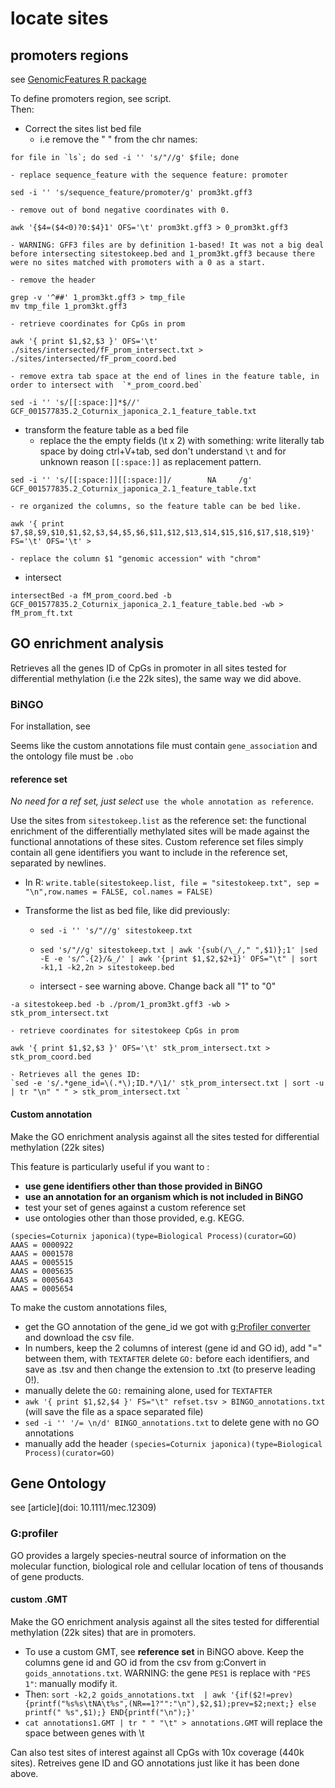 # locate sites 

## promoters regions 
see [GenomicFeatures R package](https://bioconductor.org/packages/release/bioc/html/GenomicFeatures.html)

To define promoters region, see script.    
Then:

- Correct the sites list bed file
	- i.e remove the " " from the chr names: 
```
for file in `ls`; do sed -i '' 's/"//g' $file; done
```
	- replace sequence_feature with the sequence feature: promoter
```
sed -i '' 's/sequence_feature/promoter/g' prom3kt.gff3
```

	- remove out of bond negative coordinates with 0. 
```
awk '{$4=($4<0)?0:$4}1' OFS='\t' prom3kt.gff3 > 0_prom3kt.gff3
```
	- WARNING: GFF3 files are by definition 1-based! It was not a big deal before intersecting sitestokeep.bed and 1_prom3kt.gff3 because there were no sites matched with promoters with a 0 as a start. 
	 
	- remove the header
```
grep -v '^##' 1_prom3kt.gff3 > tmp_file
mv tmp_file 1_prom3kt.gff3
```
	- retrieve coordinates for CpGs in prom 
```
awk '{ print $1,$2,$3 }' OFS='\t' ./sites/intersected/fF_prom_intersect.txt > ./sites/intersected/fF_prom_coord.bed
```
	- remove extra tab space at the end of lines in the feature table, in order to intersect with  `*_prom_coord.bed`
```
sed -i '' 's/[[:space:]]*$//' GCF_001577835.2_Coturnix_japonica_2.1_feature_table.txt
```
- transform the feature table as a bed file
	- replace the the empty fields (\t x 2) with something: write literally tab space by doing ctrl+V+tab, sed don't understand `\t` and for unknown reason `[[:space:]]` as replacement pattern. 
```
sed -i '' 's/[[:space:]][[:space:]]/        NA     /g' GCF_001577835.2_Coturnix_japonica_2.1_feature_table.txt
```
	- re organized the columns, so the feature table can be bed like. 
```
awk '{ print $7,$8,$9,$10,$1,$2,$3,$4,$5,$6,$11,$12,$13,$14,$15,$16,$17,$18,$19}' FS='\t' OFS='\t' >
```
	- replace the column $1 "genomic accession" with "chrom"

- intersect
```
intersectBed -a fM_prom_coord.bed -b GCF_001577835.2_Coturnix_japonica_2.1_feature_table.bed -wb > fM_prom_ft.txt
```

## GO enrichment analysis 

Retrieves all the genes ID of CpGs in promoter in all sites tested for differential methylation (i.e the 22k sites), the same way we did above.
	
### BiNGO
For installation, see

Seems like the custom annotations file must contain `gene_association` and the ontology file must be `.obo`

#### reference set 
*No need for a ref set, just select* `use the whole annotation as reference`.

Use the sites from `sitestokeep.list` as the reference set: the functional enrichment of the differentially methylated sites will be made against the functional annotations of these sites. Custom reference set files simply contain all gene identifiers you want to include in the reference set, separated by newlines.    
  
- In R:
```write.table(sitestokeep.list, file = "sitestokeep.txt", sep = "\n",row.names = FALSE, col.names = FALSE)```  

- Transforme the list as bed file, like did previously:   
	- `sed -i '' 's/"//g' sitestokeep.txt`
	- `sed 's/"//g' sitestokeep.txt | awk '{sub(/\_/," ",$1)};1' |sed -E -e 's/^.{2}/&_/' | awk '{print $1,$2,$2+1}' OFS="\t" | sort -k1,1 -k2,2n > sitestokeep.bed` 

	- intersect - see warning above. Change back all "1" to "0" 
```
-a sitestokeep.bed -b ./prom/1_prom3kt.gff3 -wb > stk_prom_intersect.txt
``` 
	- retrieve coordinates for sitestokeep CpGs in prom 
```
awk '{ print $1,$2,$3 }' OFS='\t' stk_prom_intersect.txt > stk_prom_coord.bed 
```
	- Retrieves all the genes ID:    
	`sed -e 's/.*gene_id=\(.*\);ID.*/\1/' stk_prom_intersect.txt | sort -u | tr "\n" " " > stk_prom_intersect.txt ` 



#### Custom annotation
Make the GO enrichment analysis against all the sites tested for differential methylation (22k sites)

This feature is particularly useful if you want to :

- **use gene identifiers other than those provided in BiNGO** 
- **use an annotation for an organism which is not included in BiNGO**
- test your set of genes against a custom reference set
- use ontologies other than those provided, e.g. KEGG.

```
(species=Coturnix japonica)(type=Biological Process)(curator=GO)
AAAS = 0000922
AAAS = 0001578
AAAS = 0005515
AAAS = 0005635
AAAS = 0005643
AAAS = 0005654
```

To make the custom annotations files,

- get the GO annotation of the gene_id we got with [g:Profiler converter](https://biit.cs.ut.ee/gprofiler/convert) and download the csv file.     
- In numbers, keep the 2 columns of interest (gene id and GO id), add "=" between them, with `TEXTAFTER` delete `GO:` before each identifiers, and save as .tsv and then change the extension to .txt (to preserve leading 0!).
- manually delete the `GO:` remaining alone, used for `TEXTAFTER`
- `awk '{ print $1,$2,$4 }' FS="\t" refset.tsv > BINGO_annotations.txt` (will save the file as a space separated file)
- `sed -i '' '/= \n/d' BINGO_annotations.txt` to delete gene with no GO annotations
- manually add the header `(species=Coturnix japonica)(type=Biological Process)(curator=GO)`


## Gene Ontology 
see [article](doi: 10.1111/mec.12309)
### G:profiler

GO provides a largely species-neutral source of information on the molecular function, biological role and cellular location of tens of thousands of gene products.

#### custom .GMT 
Make the GO enrichment analysis against all the sites tested for differential methylation (22k sites) that are in promoters. 

- To use a custom GMT, see **reference set** in BiNGO above. Keep the columns gene id and GO id from the csv from g:Convert in `goids_annotations.txt`. WARNING: the gene `PES1` is replace with `"PES 1"`: manually modify it. 
- Then: `sort -k2,2 goids_annotations.txt  | awk '{if($2!=prev) {printf("%s%s\tNA\t%s",(NR==1?"":"\n"),$2,$1);prev=$2;next;} else printf(" %s",$1);} END{printf("\n");}'`
- `cat annotations1.GMT | tr " " "\t" > annotations.GMT` will replace the space between genes with \t 

Can also test sites of interest against all CpGs with 10x coverage (440k sites). Retreives gene ID and GO annotations just like it has been done above. 

          
            
